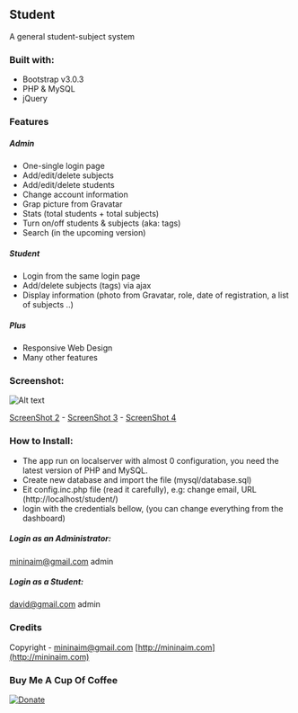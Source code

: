 ## Student 
A general student-subject system

### Built with:

- Bootstrap v3.0.3
- PHP & MySQL
- jQuery

### Features
#####  Admin

- One-single login page
- Add/edit/delete subjects
- Add/edit/delete students
- Change account information
- Grap picture from Gravatar
- Stats (total students + total subjects)
- Turn on/off students & subjects (aka: tags)
- Search (in the upcoming version)

##### Student

- Login from the same login page
- Add/delete subjects (tags) via ajax
- Display information (photo from Gravatar, role, date of registration, a list of subjects ..)

##### Plus
 -  Responsive Web Design
 -  Many other features 

### Screenshot:

![Alt text](https://raw.github.com/mininaim/Student/master/screenshots/screenshot_1.png "ScreenShot 1") 

[ScreenShot 2](https://raw.github.com/mininaim/Student/master/screenshots/screenshot_2.png "ScreenShot 2") - [ScreenShot 3](https://raw.github.com/mininaim/Student/master/screenshots/screenshot_3.png "ScreenShot 3") - [ScreenShot 4](https://raw.github.com/mininaim/Student/master/screenshots/screenshot_4.png "ScreenShot 4")



### How to Install:

- The app run on localserver with almost 0 configuration, you need the latest version of PHP and MySQL.
- Create new database and import the file (mysql/database.sql)
- Eit config.inc.php file (read it carefully), e.g: change email, URL (http://localhost/student/)
- login with the credentials bellow, (you can change everything from the dashboard)
    
#####  Login as an Administrator:
mininaim@gmail.com
admin

##### Login as a Student:
david@gmail.com
admin


### Credits
Copyright - mininaim@gmail.com
[http://mininaim.com](http://mininaim.com)

### Buy Me A Cup Of Coffee

[![Donate](https://s3.amazonaws.com/listjs/donate-coffee.png)](https://www.paypal.com/cgi-bin/webscr?cmd=_donations&business=mininaim%40gmail%2ecom&lc=US&no_note=0&currency_code=USD&bn=PP%2dDonationsBF%3abtn_donate_SM%2egif%3aNonHostedGuest)


